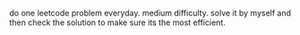 do one leetcode problem everyday.
medium difficulty.
solve it by myself and then check the solution to make sure its the most efficient.
